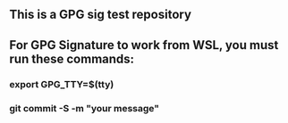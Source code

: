 ## This is a GPG sig test repository
## For GPG Signature to work from WSL, you must run these commands:
### export GPG_TTY=$(tty)
### git commit -S -m "your message"
